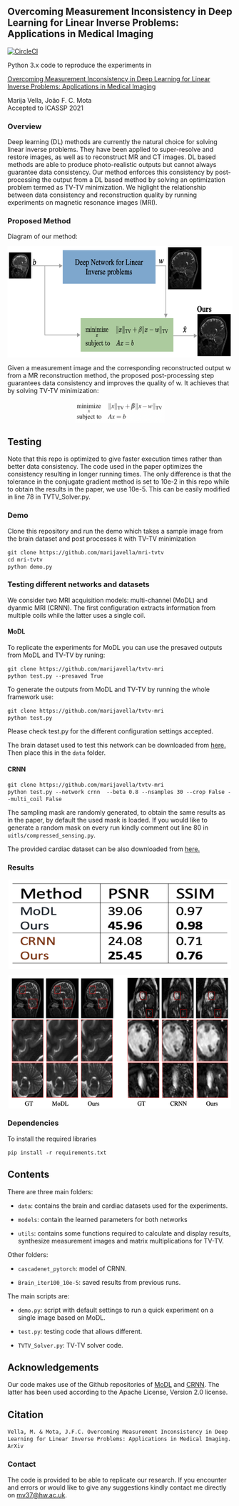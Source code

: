## Overcoming Measurement Inconsistency in Deep Learning for Linear Inverse Problems: Applications in Medical Imaging ##

[![CircleCI](https://circleci.com/gh/marijavella/mri-tvtv.svg?style=svg)](https://app.circleci.com/pipelines/github/marijavella/mri-tvtv)

Python 3.x code to reproduce the experiments in

[Overcoming Measurement Inconsistency in Deep Learning for Linear Inverse Problems: Applications in Medical Imaging](https://arxiv.org/abs/2011.14387)

Marija Vella, João F. C. Mota<br/>
Accepted to ICASSP 2021

### Overview ###

Deep learning (DL) methods are currently the natural choice for solving linear inverse problems. They have been applied to super-resolve and restore images, as well as to reconstruct MR and CT images. DL based methods are able to produce photo-realistic outputs but cannot always guarantee data consistency. Our method enforces this consistency by post-processing the output from a DL based method by solving an optimization problem termed as TV-TV minimization. We higlight the relationship between data consistency and reconstruction quality by running experiments on magnetic resonance images (MRI). 

### Proposed Method ###

Diagram of our method: 

<p align="center"><img src="figs/frameworkV3.png" align=middle width=650pt height=250pt/></p>

Given a measurement image and the corresponding reconstructed output w from a MR reconstruction method, the proposed post-processing step guarantees data consistency and improves the quality of w. It achieves that by solving TV-TV minimization:

<p align="center"><img src="figs/TVTVeq.png" align=middle width=200pt height=50pt/></p>


## Testing ##

Note that this repo is optimized to give faster execution times rather than better data consistency. The code used in the paper optimizes the consistency resulting in longer running times. The only difference is that the tolerance in the conjugate gradient method is set to 10e-2 in this repo while to obtain the results in the paper, we use 10e-5. This can be easily modified in line 78 in TVTV_Solver.py. 

### Demo ###

Clone this repository and run the demo which takes a sample image from the brain dataset and post processes it with TV-TV minimization

```
git clone https://github.com/marijavella/mri-tvtv
cd mri-tvtv
python demo.py
```

### Testing different networks and datasets ###

We consider two MRI acquisition models: multi-channel (MoDL) and dyanmic MRI (CRNN). The first configuration extracts information from multiple coils while the latter uses a single coil. 

#### MoDL ####

To replicate the experiments for MoDL you can use the presaved outputs from MoDL and TV-TV by runing:
```
git clone https://github.com/marijavella/tvtv-mri
python test.py --presaved True
```
To generate the outputs from MoDL and TV-TV by running the whole framework use:
```
git clone https://github.com/marijavella/tvtv-mri
python test.py 
```
Please check test.py for the different configuration settings accepted. 

The brain dataset used to test this network can be downloaded from <a href="https://drive.google.com/file/d/1qp-l9kJbRfQU1W5wCjOQZi7I3T6jwA37/view?usp=sharing"> here.</a> Then place this in the ```data``` folder.</p> 

#### CRNN ####

```
git clone https://github.com/marijavella/tvtv-mri
python test.py --network crnn  --beta 0.8 --nsamples 30 --crop False --multi_coil False
```
The sampling mask are randomly generated, to obtain the same results as in the paper, by default the used mask is loaded. If you would like to generate a random mask on every run kindly comment out line 80 in ```uitls/compressed_sensing.py```. 

The provided cardiac dataset can be also downloaded from <a href="https://github.com/js3611/Deep-MRI-Reconstruction/blob/master/data/cardiac.mat"> here.</a></p>


### Results ###

<p align="center"><img src="figs/results_table.png" align=middle width=500pt height=200pt/></p>

<p align="center"><img src="figs/results.png" align=middle width=500pt height=300pt/></p>

### Dependencies ###

To install the required libraries 

```
pip install -r requirements.txt
```

## Contents ##

There are three main folders:

* ```data```: contains the brain and cardiac datasets used for the experiments.

* ```models```: contain the learned parameters for both networks

* ```utils```: contains some functions required to calculate and display results, synthesize measurement images and matrix multiplications for TV-TV.

Other folders:

* ```cascadenet_pytorch```: model of CRNN.

* ```Brain_iter100_10e-5```: saved results from previous runs.

The main scripts are:

* ```demo.py```: script with default settings to run a quick experiment on a single image based on MoDL.

* ```test.py```: testing code that allows different. 

* ```TVTV_Solver.py```:  TV-TV solver code.

## Acknowledgements ##

Our code makes use of the Github repositories of [MoDL](https://github.com/hkaggarwal/modl) and [CRNN](https://github.com/js3611/Deep-MRI-Reconstruction). The latter has been used according to the Apache License, Version 2.0 license. 

## Citation  ##

```
Vella, M. & Mota, J.F.C. Overcoming Measurement Inconsistency in Deep Learning for Linear Inverse Problems: Applications in Medical Imaging. ArXiv 
```

### Contact ###

The code is provided to be able to replicate our research. If you encounter and errors or would like to give any suggestions kindly contact me directly on mv37@hw.ac.uk.



